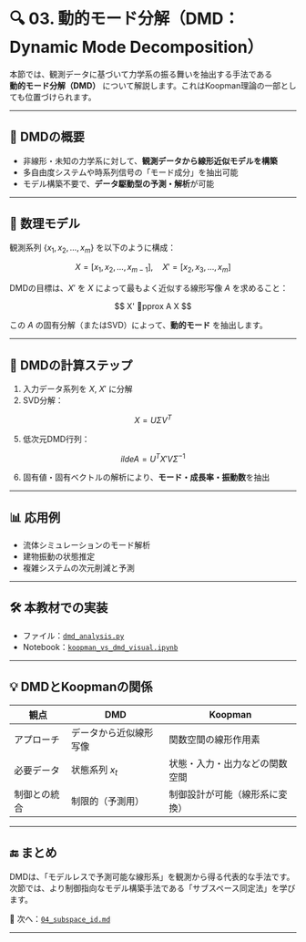 # 🔍 03. 動的モード分解（DMD：Dynamic Mode Decomposition）

本節では、観測データに基づいて力学系の振る舞いを抽出する手法である  
**動的モード分解（DMD）** について解説します。これはKoopman理論の一部としても位置づけられます。

---

## 🎯 DMDの概要

- 非線形・未知の力学系に対して、**観測データから線形近似モデルを構築**
- 多自由度システムや時系列信号の「モード成分」を抽出可能
- モデル構築不要で、**データ駆動型の予測・解析**が可能

---

## 🧠 数理モデル

観測系列 $\{x_1, x_2, \dots, x_m\}$ を以下のように構成：

$$
X = [x_1, x_2, \dots, x_{m-1}], \quad X' = [x_2, x_3, \dots, x_m]
$$

DMDの目標は、$X'$ を $X$ によって最もよく近似する線形写像 $A$ を求めること：

$$
X' pprox A X
$$

この $A$ の固有分解（またはSVD）によって、**動的モード** を抽出します。

---

## 📐 DMDの計算ステップ

1. 入力データ系列を $X$, $X'$ に分解  
2. SVD分解：

$$
X = U \Sigma V^T
$$
   
5. 低次元DMD行列：
   
$$
ilde{A} = U^T X' V \Sigma^{-1}
$$
   
6. 固有値・固有ベクトルの解析により、**モード・成長率・振動数**を抽出

---

## 📊 応用例

- 流体シミュレーションのモード解析
- 建物振動の状態推定
- 複雑システムの次元削減と予測

---

## 🛠️ 本教材での実装

- ファイル：[`dmd_analysis.py`](../simulation/dmd_analysis.py)
- Notebook：[`koopman_vs_dmd_visual.ipynb`](../notebooks/koopman_vs_dmd_visual.ipynb)

---

## 💡 DMDとKoopmanの関係

| 観点 | DMD | Koopman |
|------|-----|---------|
| アプローチ | データから近似線形写像 | 関数空間の線形作用素 |
| 必要データ | 状態系列 $x_t$ | 状態・入力・出力などの関数空間 |
| 制御との統合 | 制限的（予測用） | 制御設計が可能（線形系に変換） |

---

## 🔚 まとめ

DMDは、「モデルレスで予測可能な線形系」を観測から得る代表的な手法です。  
次節では、より制御指向なモデル構築手法である「サブスペース同定法」を学びます。

📁 次へ：[`04_subspace_id.md`](./04_subspace_id.md)

---
